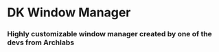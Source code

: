 # DK Window Manager
### Highly customizable window manager created by one of the devs from Archlabs
